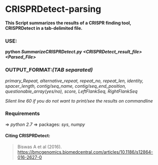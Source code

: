# CRISPRDetect-parsing

**This Script summarizes the results of a CRISPR finding tool, CRISPRDetect in a tab-delimited file.**

### USE: 
**python _SummarizeCRISPRDetect.py <CRISPRDetect_result_file> <Parsed_File>_**

### OUTPUT_FORMAT:_(TAB separated)_
*primary_Repeat, alternative_repeat, repeat_no, repeat_len, identity, spacer_length, contig/seq_name, contig/seq_end_position, questionable_array(yes/no), score, LeftFlankSeq, RightFlankSeq*

*Silent line 60 if you do not want to print/see the results on commandline*

### Requirements
=> _python 2.7_
=> packages: _sys_, _numpy_

#### Citing CRISPRDetect: 
>Biswas A et al (2016). https://bmcgenomics.biomedcentral.com/articles/10.1186/s12864-016-2627-0

